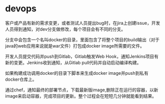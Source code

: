 # devops
客户或产品有新的需求变更，或者测试人员提出bug时，在jira上创建issue，开发人员得到通知，对dev分支做修改，每个项目会有不同的分支。

分支中会包含一个名叫docker的目录，里面包含了将整个项目的build输出（对于java的web应用来说就是war文件）打包成docker image所需要的文件。

开发人员提交代码并push到Gitlab，Gitlab触发Web Hook，通知Jenkins项目有新的变更。Jenkins收到通知，从Gitlab pull代码并自动启动编译构建。

如果构建成功调用docker的目录下脚本来生成docker image并push到私有docker仓库上。

通过chef，通知最终的部署节点，下载最新版image,删除正在运行的容器，以新image来启动容器，完成项目的更新。整个过程会在短短几分钟就能看到结果。
